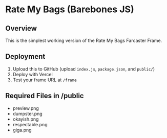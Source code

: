 # Rate My Bags (Barebones JS)

## Overview
This is the simplest working version of the Rate My Bags Farcaster Frame.

## Deployment
1. Upload this to GitHub (upload `index.js`, `package.json`, and `public/`)
2. Deploy with Vercel
3. Test your frame URL at `/frame`

## Required Files in /public
- preview.png
- dumpster.png
- okayish.png
- respectable.png
- giga.png
